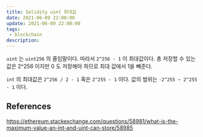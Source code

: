 ```yaml
---
title: Solidity uint 최대값
date: 2021-06-09 22:00:00
update: 2021-06-09 22:00:00
tags:
 - blockchain
description:
---
```


`uint` 는 `uint256` 의 줄임말이다. 따라서 `2^256 - 1` 이 최대값이다. 총 저장할 수 있는 값은 2^256 이지만 0 도 저장해야 하므로 최대 값에서 1을 빼준다.

`int` 의 최대값은 `2^256 / 2 - 1` 혹은 `2^255 - 1` 이다. 값의 범위는 `-2^255 ~ 2^255 - 1` 이다.

## References

https://ethereum.stackexchange.com/questions/58981/what-is-the-maximum-value-an-int-and-uint-can-store/58985
